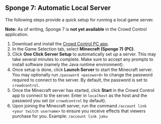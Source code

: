 ## Sponge 7: Automatic Local Server

The following steps provide a quick setup for running a local game server.

**Note:** As of writing, Sponge 7 is **not yet available** in the Crowd Control application.

1. Download and install the [Crowd Control PC app](https://crowdcontrol.live/setup).
2. In the Game Selection tab, select **Minecraft (Sponge 7) (PC)**.
3. Click **One Click Server Setup** to automatically set up a server. This may take several minutes
   to complete. Make sure to accept any prompts to install software (namely the Java runtime
   environment).
4. Once setup is done, click **Launch Server** to start the Minecraft server. You may optionally
   run `/password <password>` to change the password required to connect to the server. By default,
   the password is set to `crowdcontrol`.
6. Once the Minecraft server has started, click **Start** in the Crowd Control app to connect to the
   server. Enter in `localhost` as the host and the password you set (or `crowdcontrol` by default).
7. Upon joining the Minecraft server, run the command `/account link <your twitch username>` to
   ensure you receive effects that viewers purchase for you. Example: `/account link jaku`
